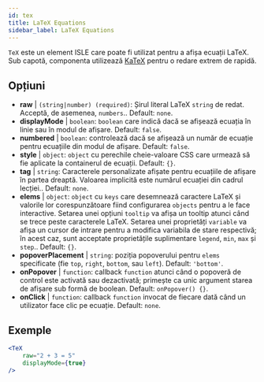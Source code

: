 ```yaml
---
id: tex
title: LaTeX Equations
sidebar_label: LaTeX Equations
---
```


`TeX` este un element ISLE care poate fi utilizat pentru a afișa ecuații LaTeX. Sub capotă, componenta utilizează [KaTeX](https://github.com/Khan/KaTeX) pentru o redare extrem de rapidă.

## Opțiuni

* __raw__ | `(string|number) (required)`: Șirul literal LaTeX `string` de redat. Acceptă, de asemenea, `numbers`.. Default: `none`.
* __displayMode__ | `boolean`: `boolean` care indică dacă se afișează ecuația în linie sau în modul de afișare. Default: `false`.
* __numbered__ | `boolean`: controlează dacă se afișează un număr de ecuație pentru ecuațiile din modul de afișare. Default: `false`.
* __style__ | `object`: `object` cu perechile cheie-valoare CSS care urmează să fie aplicate la containerul de ecuații. Default: `{}`.
* __tag__ | `string`: Caracterele personalizate afișate pentru ecuațiile de afișare în partea dreaptă. Valoarea implicită este numărul ecuației din cadrul lecției.. Default: `none`.
* __elems__ | `object`: `object` cu `keys` care desemnează caractere LaTeX și valorile lor corespunzătoare fiind configurarea `objects` pentru a le face interactive. Setarea unei opțiuni `tooltip` va afișa un tooltip atunci când se trece peste caracterele LaTeX. Setarea unei proprietăți `variable` va afișa un cursor de intrare pentru a modifica variabila de stare respectivă; în acest caz, sunt acceptate proprietățile suplimentare `legend`, `min`, `max` și `step`.. Default: `{}`.
* __popoverPlacement__ | `string`: poziția popoverului pentru `elems` specificate (fie `top`, `right`, `bottom`, sau `left`). Default: `'bottom'`.
* __onPopover__ | `function`: callback `function` atunci când o popoveră de control este activată sau dezactivată; primește ca unic argument starea de afișare sub formă de boolean. Default: `onPopover() {}`.
* __onClick__ | `function`: callback `function` invocat de fiecare dată când un utilizator face clic pe ecuație. Default: `none`.


## Exemple

```jsx live
<TeX
    raw="2 + 3 = 5"
    displayMode={true}
/>
```



